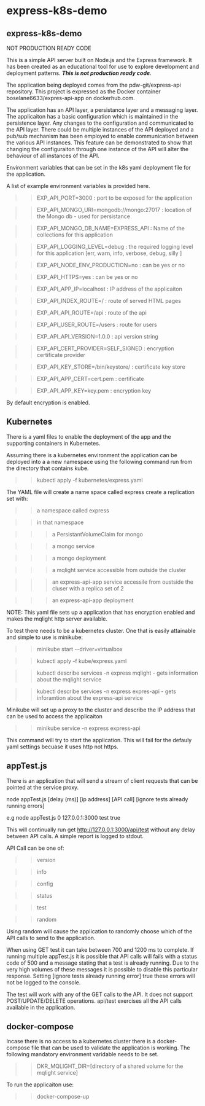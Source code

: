 # express-k8s-demo

## express-k8s-demo

NOT PRODUCTION READY CODE

This is a simple API server built on Node.js and the Express framework. It has been created as an educational 
tool for use to explore development and deployment patterns. **_This is not production ready code_**. 

The application being deployed comes from the pdw-git/express-api repository. This project is expressed as the Docker
container boselane6633/expres-api-app on dockerhub.com.

The application has an API layer, a persistance layer and a messaging layer. The applicaiton has a basic configuration
which is maintained in the persistence layer. Any changes to the configuration and communicated to the API layer. There
could be multiple instances of the API deployed and a pub/sub mechanism has been employed to enable communication between 
the various API instances. This feature can be demonstrated to show that changing the configuraiton through one instance
of the API will alter the behaviour of all instances of the API. 

Environment variables that can be set in the k8s yaml deployment file for the application. 

A list of example environment variables is provided here. 

>>EXP_API_PORT=3000 : port to be exposed for the application 

>>EXP_API_MONGO_URI=mongodb://mongo:27017 : location of the Mongo db - used for persistance

>>EXP_API_MONGO_DB_NAME=EXPRESS_API : Name of the collections for this application

>>EXP_API_LOGGING_LEVEL=debug : the required logging level for this application [err, warn, info, verbose, debug, silly ]

>>EXP_API_NODE_ENV_PRODUCTION=no : can be yes or no

>>EXP_API_HTTPS=yes : can be yes or no

>>EXP_API_APP_IP=localhost : IP address of the applicaiton

>>EXP_API_INDEX_ROUTE=/ : route of served HTML pages

>>EXP_API_API_ROUTE=/api : route of the api

>>EXP_API_USER_ROUTE=/users : route for users

>>EXP_API_API_VERSION=1.0.0 : api version string

>>EXP_API_CERT_PROVIDER=SELF_SIGNED : encryption certificate provider

>>EXP_API_KEY_STORE=/bin/keystore/ : certificate key store

>>EXP_API_APP_CERT=cert.pem : certificate

>>EXP_API_APP_KEY=key.pem : encryption key

By default encryption is enabled. 


## Kubernetes

There is a yaml files to enable the deployment of the app and the supporting containers in Kubernetes.

Assuming there is a kubernetes environment the application can be deployed into a a new namespace using the following command
run from the directory that contains kube. 

>>kubectl apply -f kubernetes/express.yaml

The YAML file will create a name space called express create a replication set with:

>> a namespace called express

>> in that namespace

>>> a PersistantVolumeClaim for mongo

>>> a mongo service

>>> a mongo deployment

>>> a mqlight service accessible from outside the cluster

>>> an express-api-app service accessile from oustside the cluser with a replica set of 2

>>> an express-api-app deployment

NOTE: This yaml file sets up a application that has encryption enabled and makes the mqlight http server available. 

To test there needs to be a kubernetes cluster. One that is easily attainable and simple to use is minikube:

>>minikube start --driver=virtualbox

>>kubectl apply -f kube/express.yaml 

>>kubectl describe services -n express mqlight - gets information about the mqlight service

>>kubectl describe services -n express expres-api - gets inforamtion about the express-api service

Minikube will set up a proxy to the cluster and describe the IP address that can be used to access the applicaiton

>>minikube service -n express express-api

This command will try to start the application. This will fail for the defauly yaml settings becuase it uses http not https. 

## appTest.js

There is an application that will send a stream of client requests that can be pointed at the service proxy. 

node appTest.js [delay (ms)] [ip address] [API call] [ignore tests already running errors]

e.g node appTest.js 0 127.0.0.1:3000 test true

This will continually run get http://127.0.0.1:3000/api/test without any delay between API calls. A simple report is 
logged to stdout. 

API Call can be one of:

>>version 

>>info 

>>config

>>status

>>test

>>random

Using random will cause the application to randomly choose which of the API calls to send to the application.

When using GET test it can take between 700 and 1200 ms to complete. If running multiple appTest.js it is possible that 
API calls  will fails with a status code of 500 and a message stating that a test is already running. Due to the very 
high volumes of these messages it is possible to disable this particular response. Setting 
[ignore tests already running error] true these errors will not be logged to the console. 

The test will work with any of the GET calls to the API. It does not support POST/UPDATE/DELETE operations. api/test
exercises all the API calls available in the application.

## docker-compose

Incase there is no access to a kubernetes cluster there is a docker-compose file that can be used to validate the application 
is working. The following mandatory environment varidable needs to be set. 

>>DKR_MQLIGHT_DIR=[directory of a shared volume for the mqlight service]

To run the applicaiton use:

>>docker-compose-up


